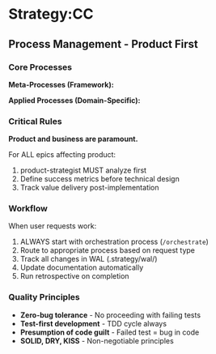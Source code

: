 # Strategy:CC

## Process Management - Product First

### Core Processes

**Meta-Processes (Framework):**


**Applied Processes (Domain-Specific):**



### Critical Rules
**Product and business are paramount.**

For ALL epics affecting product:
1. product-strategist MUST analyze first
2. Define success metrics before technical design
3. Track value delivery post-implementation

### Workflow
When user requests work:
1. ALWAYS start with orchestration process (`/orchestrate`)
2. Route to appropriate process based on request type
3. Track all changes in WAL (.strategy/wal/)
4. Update documentation automatically
5. Run retrospective on completion





### Quality Principles
- **Zero-bug tolerance** - No proceeding with failing tests
- **Test-first development** - TDD cycle always
- **Presumption of code guilt** - Failed test = bug in code
- **SOLID, DRY, KISS** - Non-negotiable principles

